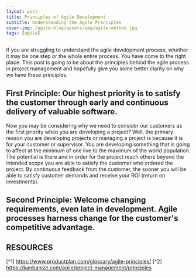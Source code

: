 ```yaml
---
layout: post
title: Principles of Agile Development 
subtitle: Understanding the Agile Principles
cover-img: /agile-blog/assets/img/agile-method.jpg
tags: [agile]
---
```


If you are struggling to understand the agile development process, whether it may be one step or the whole entire process. You have come to the right place. This post is going to be about the principles behind the agile process in project management and hopefully give you some better clarity on why we have these principles. 

## First Principle: Our highest priority is to satisfy the customer through early and continuous delivery of valuable software.

Now you may be considering why we need to consider our customers as the first priority when you are developing a project? Well, the primary reason you are developing projects or managing a project is because it is for your customer or supervisor. You are developing something that is going to affect at the minimum of one live to the maximum of the world population. The potential is there and in order for the project reach others beyond the intended scope you are able to satisfy the customer who ordered the project. By continuous feedback from the customer, the sooner you will be able to satisfy customer demands and receive your ROI (return on investments).

## Second Principle: Welcome changing requirements, even late in development. Agile processes harness change for the customer's competitive advantage.



## RESOURCES 

[^1] https://www.productplan.com/glossary/agile-principles/
[^2] https://kanbanize.com/agile/project-management/principles
